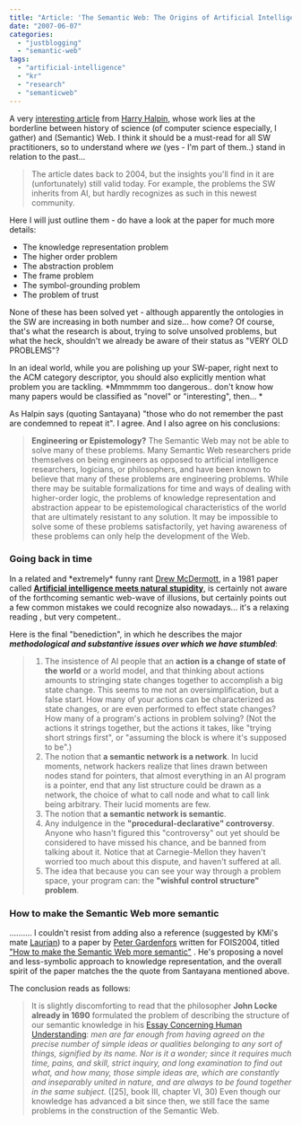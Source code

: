 ```yaml
---
title: "Article: 'The Semantic Web: The Origins of Artificial Intelligence Redux'"
date: "2007-06-07"
categories: 
  - "justblogging"
  - "semantic-web"
tags: 
  - "artificial-intelligence"
  - "kr"
  - "research"
  - "semanticweb"
---
```


A very [interesting article](http://www.ibiblio.org/hhalpin/homepage/publications/html/airedux/) from [Harry Halpin](http://www.ibiblio.org/hhalpin/index.html), whose work lies at the borderline between history of science (of computer science especially, I gather) and (Semantic) Web. I think it should be a must-read for all SW practitioners, so to understand where _we_ (yes - I'm part of them..) stand in relation to the past...

> The article dates back to 2004, but the insights you'll find in it are (unfortunately) still valid today. For example, the problems the SW inherits from AI, but hardly recognizes as such in this newest community. 

Here I will just outline them - do have a look at the paper for much more details:

- The knowledge representation problem
- The higher order problem
- The abstraction problem
- The frame problem
- The symbol-grounding problem
- The problem of trust

None of these has been solved yet - although apparently the ontologies in the SW are increasing in both number and size... how come? Of course, that's what the research is about, trying to solve unsolved problems, but what the heck, shouldn't we already be aware of their status as "VERY OLD PROBLEMS"?  

In an ideal world, while you are polishing up your SW-paper, right next to the ACM category descriptor, you should also explicitly mention what problem you are tackling. *Mmmmmm too dangerous.. don't know how many papers would be classified as "novel" or "interesting", then... * 

As Halpin says (quoting Santayana) "those who do not remember the past are condemned to repeat it". I agree. And I also agree on his conclusions:

> **Engineering or Epistemology?**
> The Semantic Web may not be able to solve many of these problems. Many Semantic Web researchers pride themselves on being engineers as opposed to artificial intelligence researchers, logicians, or philosophers, and have been known to believe that many of these problems are engineering problems. While there may be suitable formalizations for time and ways of dealing with higher-order logic, the problems of knowledge representation and abstraction appear to be epistemological characteristics of the world that are ultimately resistant to any solution. It may be impossible to solve some of these problems satisfactorily, yet having awareness of these problems can only help the development of the Web.


### Going back in time

In a related and \*extremely\* funny rant [Drew McDermott](http://cs-www.cs.yale.edu/homes/dvm/), in a 1981 paper called [**Artificial intelligence meets natural stupidity**](http://portal.acm.org/citation.cfm?id=1045340), is certainly not aware of the forthcoming semantic web-wave of illusions, but certainly points out a few common mistakes we could recognize also nowadays... it's a relaxing reading , but very competent.. 

Here is the final "benediction", in which he describes the major ***methodological and substantive issues over which we have stumbled***:

> 1. The insistence of AI people that an **action is a change of state of the world** or a world model, and that thinking about actions amounts to stringing state changes together to accomplish a big state change. This seems to me not an oversimplification, but a false start. How many of your actions can be characterized as state changes, or are even performed to effect state changes? How many of a program's actions in problem solving? (Not the actions it strings together, but the actions it takes, like "trying short strings first", or "assuming the block is where it's supposed to be".)  
> 2. The notion that **a semantic network is a network**. In lucid moments, network hackers realize that lines drawn between nodes stand for pointers, that almost everything in an AI program is a pointer, end that any list structure could be drawn as a network, the choice of what to call node and what to call link being arbitrary. Their lucid moments are few.  
> 3. The notion that **a semantic network is semantic**.  
> 4. Any indulgence in the **"procedural-declarative" controversy**. Anyone who hasn't figured this "controversy" out yet should be considered to have missed his chance, and be banned from talking about it. Notice that at Carnegie-Mellon they haven't worried too much about this dispute, and haven't suffered at all.  
> 5. The idea that because you can see your way through a problem space, your program can: the **"wishful control structure" problem**.


### How to make the Semantic Web more semantic

.......... I couldn't resist from adding also a reference (suggested by KMi's mate [Laurian](http://gridinoc.com/b.noise/)) to a paper by [Peter Gardenfors](http://www.lucs.lu.se/People/Peter.Gardenfors/) written for FOIS2004, titled ["How to make the Semantic Web more semantic"](http://www.lucs.lu.se/People/Peter.Gardenfors/Articles/Fois2004PG.doc) . He's proposing a novel and less-symbolic approach to knowledge representation, and the overall spirit of the paper matches the the quote from Santayana mentioned above. 

The conclusion reads as follows:

> It is slightly discomforting to read that the philosopher **John Locke already in 1690** formulated the problem of describing the structure of our semantic knowledge in his [Essay Concerning Human Understanding](https://en.wikipedia.org/wiki/An_Essay_Concerning_Human_Understanding): *men are far enough from having agreed on the precise number of simple ideas or qualities belonging to any sort of things, signified by its name. Nor is it a wonder; since it requires much time, pains, and skill, strict inquiry, and long examination to find out what, and how many, those simple ideas are, which are constantly and inseparably united in nature, and are always to be found together in the same subject.* ([25], book III, chapter VI, 30) Even though our knowledge has advanced a bit since then, we still face the same problems in the construction of the Semantic Web.
